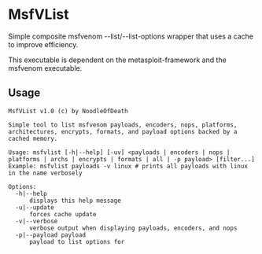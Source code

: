 # MsfVList

Simple composite msfvenom --list/--list-options wrapper that uses a cache to improve efficiency.

This executable is dependent on the metasploit-framework and the msfvenom executable.

## Usage

```
MsfVList v1.0 (c) by NoodleOfDeath

Simple tool to list msfvenom payloads, encoders, nops, platforms, architectures, encrypts, formats, and payload options backed by a cached memory.

Usage: msfvlist [-h|--help] [-uv] <payloads | encoders | nops | platforms | archs | encrypts | formats | all | -p payload> [filter...]
Example: msfvlist payloads -v linux # prints all payloads with linux in the name verbosely

Options:
  -h|--help
      displays this help message
  -u|--update
      forces cache update
  -v|--verbose
      verbose output when displaying payloads, encoders, and nops
  -p|--payload payload
      payload to list options for

```
